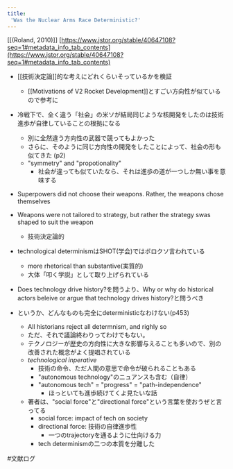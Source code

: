 ```yaml
---
title:
 'Was the Nuclear Arms Race Deterministic?'
---
```


[[(Roland, 2010)]]
[https://www.jstor.org/stable/40647108?seq=1#metadata_info_tab_contents](https://www.jstor.org/stable/40647108?seq=1#metadata_info_tab_contents)
- [[技術決定論]]的な考えにどれくらいそっているかを検証
    - [[Motivations of V2 Rocket Development]]とすごい方向性が似ているので参考に

- 冷戦下で、全く違う「社会」の米ソが結局同じような核開発をしたのは技術進歩が自律していることの根拠になる
    - 別に全然違う方向性の武器で競ってもよかった
    - さらに、そのように同じ方向性の開発をしたことによって、社会の形も似てきた (p2)
    - "symmetry" and "propotionality"
        - 社会が違っても似ていたなら、それは進歩の道が一つしか無い事を意味する

- Superpowers did not choose their weapons. Rather, the weapons chose themselves
- Weapons were not tailored to strategy, but rather the strategy swas shaped to suit the weapon
    - 技術決定論的

- technological determinismはSHOT(学会)ではボロクソ言われている
    - more rhetorical than substantive(実質的)
    - 大体「叩く学説」として取り上げられている
- Does technology drive history?を問うより、Why or why do historical actors beleive or argue that technology drives history?と問うべき

- というか、どんなものも完全にdeterministicなわけない(p453)
    - All historians reject all determnism, and righly so
    - ただ、それで議論終わりってわけでもない。
    - テクノロジーが歴史の方向性に大きな影響与えることも多いので、別の改善された概念がよく提唱されている
    - *technological inperative*
        - 技術の命令、ただ人間の意思で命令が破られることもある
        - "autonomous technology"のニュアンスも含む（自律）
        - "autonomous tech" = "progress" = "path-independence"
            - ほっといても進歩続けてくよ見たいな話
    - 著者は、"social force"と"directional force"という言葉を使おうぜと言ってる
        - social force: impact of tech on society
        - directional force: 技術の自律進歩性
            - 一つのtrajectoryを通るように仕向ける力
        - tech determinismの二つの本質を分離した


#文献ログ
